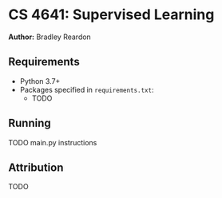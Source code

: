# CS 4641: Supervised Learning
**Author:** Bradley Reardon

## Requirements
- Python 3.7+
- Packages specified in `requirements.txt`:
    - TODO

## Running

TODO main.py instructions

## Attribution

TODO